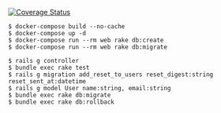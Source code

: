 [![Coverage Status](https://coveralls.io/repos/github/lighter/travel/badge.svg?branch=develop)](https://coveralls.io/github/lighter/travel?branch=develop)

```
$ docker-compose build --no-cache
$ docker-compose up -d
$ docker-compose run --rm web rake db:create
$ docker-compose run --rm web rake db:migrate
```

```
$ rails g controller
$ bundle exec rake test
$ rails g migration add_reset_to_users reset_digest:string reset_sent_at:datetime
$ rails g model User name:string, email:string
$ bundle exec rake db:migrate
$ bundle exec rake db:rollback
```